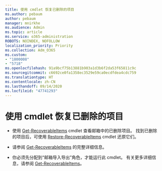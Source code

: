 ```yaml
---
title: 使用 cmdlet 恢复已删除的项目
ms.author: pebaum
author: pebaum
manager: mnirkhe
ms.audience: Admin
ms.topic: article
ms.service: o365-administration
ROBOTS: NOINDEX, NOFOLLOW
localization_priority: Priority
ms.collection: Adm_O365
ms.custom:
- "1800008"
- "5718"
ms.openlocfilehash: 91a9bcf75b13881b903a1d3b6f2da53f65811c9c
ms.sourcegitcommit: c6692ce0fa1358ec3529e59ca0ecdfdea4cdc759
ms.translationtype: HT
ms.contentlocale: zh-CN
ms.lasthandoff: 09/14/2020
ms.locfileid: "47741293"
---
```

# <a name="recover-deleted-items-with-cmdlet"></a>使用 cmdlet 恢复已删除的项目

- 使用 [Get-RecoverableItems](https://docs.microsoft.com/powershell/module/exchange/get-recoverableitems?view=exchange-ps) cmdlet 查看邮箱中的已删除项目。 找到已删除的项目后，可使用 [Restore-RecoverableItems](https://docs.microsoft.com/powershell/module/exchange/Restore-RecoverableItems?view=exchange-ps) cmdlet 还原它们。

- 请参阅 [Get-RecoverableItems](https://docs.microsoft.com/powershell/module/exchange/get-recoverableitems?view=exchange-ps) 的完整详细信息。

- 你必须先分配到“邮箱导入导出”角色，才能运行此 cmdlet。 有关更多详细信息，请参阅 [Get-RecoverableItems](https://docs.microsoft.com/powershell/module/exchange/get-recoverableitems?view=exchange-ps)。
